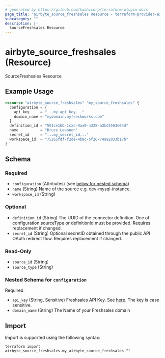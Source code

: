 ```yaml
---
# generated by https://github.com/hashicorp/terraform-plugin-docs
page_title: "airbyte_source_freshsales Resource - terraform-provider-airbyte"
subcategory: ""
description: |-
  SourceFreshsales Resource
---
```


# airbyte_source_freshsales (Resource)

SourceFreshsales Resource

## Example Usage

```terraform
resource "airbyte_source_freshsales" "my_source_freshsales" {
  configuration = {
    api_key     = "...my_api_key..."
    domain_name = "mydomain.myfreshworks.com"
  }
  definition_id = "561ce1bb-1cad-4aa0-a328-a3bd5563e04d"
  name          = "Bruce Leannon"
  secret_id     = "...my_secret_id..."
  workspace_id  = "75265fdf-f2de-4b8c-bf26-74a92033b17b"
}
```

<!-- schema generated by tfplugindocs -->
## Schema

### Required

- `configuration` (Attributes) (see [below for nested schema](#nestedatt--configuration))
- `name` (String) Name of the source e.g. dev-mysql-instance.
- `workspace_id` (String)

### Optional

- `definition_id` (String) The UUID of the connector definition. One of configuration.sourceType or definitionId must be provided. Requires replacement if changed.
- `secret_id` (String) Optional secretID obtained through the public API OAuth redirect flow. Requires replacement if changed.

### Read-Only

- `source_id` (String)
- `source_type` (String)

<a id="nestedatt--configuration"></a>
### Nested Schema for `configuration`

Required:

- `api_key` (String, Sensitive) Freshsales API Key. See <a href="https://crmsupport.freshworks.com/support/solutions/articles/50000002503-how-to-find-my-api-key-">here</a>. The key is case sensitive.
- `domain_name` (String) The Name of your Freshsales domain

## Import

Import is supported using the following syntax:

```shell
terraform import airbyte_source_freshsales.my_airbyte_source_freshsales ""
```
